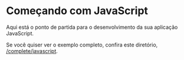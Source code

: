 # Começando com JavaScript

Aqui está o ponto de partida para o desenvolvimento da sua aplicação JavaScript.

Se você quiser ver o exemplo completo, confira este diretório, [/complete/javascript](../complete/javascript/).